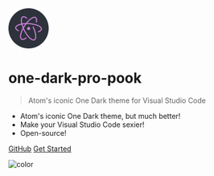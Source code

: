 <img src='icon.svg' style="height:80px;">

# one-dark-pro-pook

> Atom's iconic One Dark theme for Visual Studio Code

- Atom's iconic One Dark theme, but much better!
- Make your Visual Studio Code sexier!
- Open-source!

[GitHub](https://github.com/Binaryify/OneDark-Pro)
[Get Started](#About)

![color](#ffffff)
